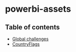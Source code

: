 # powerbi-assets

## Table of contents

* [Global challenges](global-challenges/index.md)
* [CountryFlags](CountryFlags/index.md)
